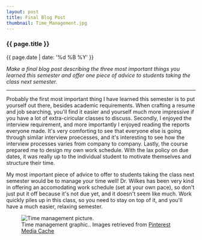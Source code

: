 ```yaml
---
layout: post
title: Final Blog Post
thumbnail: Time_Management.jpg
---
```


### {{ page.title }}

<p class="meta"> {{ page.date | date: '%d %B %Y' }}</p>

<i>Make a final blog post describing the three most important things you learned this semester and offer one piece of advice to students taking the class next semester.</i>

<hr>

Probably the first most important thing I have learned this semester is to put yourself out there, besides academic requirements. When crafting a resume and job searching, you'll find it easier and yourself much more impressive if you have a lot of extra-ciricular classes to discuss. Secondly, I enjoyed the interview requirement, and more importantly I enjoyed reading the reports everyone made. It's very comforting to see that everyone else is going through similar interview proecesses, and it's interesting to see how the interview processes varies from company to company. Lastly, the course prepared me to design my own work schedule. With the lax policy on due dates, it was really up to the individual student to motivate themselves and structure their time.

My most important piece of advice to offer to students taking the class next semester would be to manage your time well! Dr. Wilkes has been very kind in offering an accomodating work schedule (set at your own pace), so don't just put it off because it's not due yet, and it doesn't seem like much. Work quickly piles up in this class, so you need to stay on top of it, and you'll have a much easier, relaxing semester. 

<figure>
    <img alt="Time management picture." src="{{site.baseurl}}/img/blog_pics/Time_Management.jpg">
    <figcaption>Time management graphic.. Images retrieved from 
        <a href="https://s-media-cache-ak0.pinimg.com/originals/41/c4/a6/41c4a6d4a7dab9226d16e79eea8ce45d.jpg">Pinterest Media Cache</a></figcaption>
</figure>
